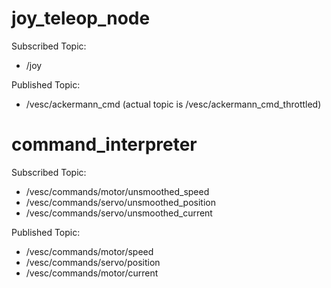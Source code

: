 # joy_teleop_node
Subscribed Topic:
* /joy

Published Topic:
* /vesc/ackermann_cmd (actual topic is /vesc/ackermann_cmd_throttled)

# command_interpreter
Subscribed Topic:
* /vesc/commands/motor/unsmoothed_speed
* /vesc/commands/servo/unsmoothed_position
* /vesc/commands/servo/unsmoothed_current

Published Topic:
* /vesc/commands/motor/speed
* /vesc/commands/servo/position
* /vesc/commands/motor/current
